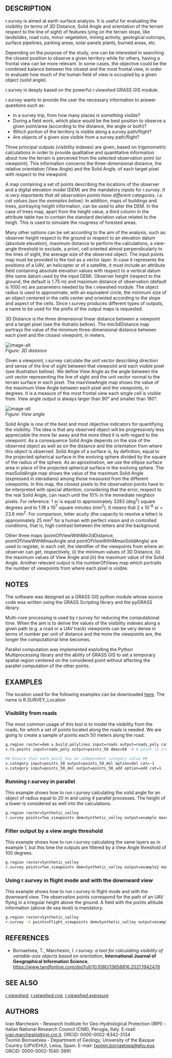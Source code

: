 ## DESCRIPTION

*r.survey* is aimed at earth surface analysis. It is useful for
evaluating the visibility (in terms of 3D Distance, Solid Angle and
orientation of the terrain respect to the line of sight) of features
lying on the terrain slope, like landslides, road cuts, minor
vegetation, mining activity, geological outcrops, surface pipelines,
parking areas, solar panels plants, burned areas, etc.

Depending on the purpose of the study, one can be interested in
searching the closest position to observe a given territory while for
others, having a frontal view can be more relevant. In some cases, the
objective could be the combined balance between the closest and the most
frontal view, in order to evaluate how much of the human field of view
is occupied by a given object (solid angle).

*r.survey* is deeply based on the powerful *r.viewshed* GRASS GIS
module.

*r.survey* wants to provide the user the necessary information to answer
questions such as:

  - In a survey trip, from how many places is something visible?
  - During a field work, which place would be the best position to
    observe a given point/area (according to the distance, the angle or
    both)?
  - Which portion of the territory is visible along a survey
    path/flight?
  - Are objects of a given size visible from a survey path/flight?

Three principal outputs (visibility indexes) are given, based on
trigonometric calculations in order to provide qualitative and
quantitative information about how the terrain is perceived from the
selected observation point (or viewpoint). This information concerns the
three-dimensional distance, the relative orientation (View Angle) and
the Solid Angle, of each target pixel with respect to the viewpoint.

A map containing a set of points describing the locations of the
observer and a digital elevation model (DEM) are the mandatory inputs
for *r.survey*. *It is very importante that all observation points have
different categories, i.e. cat values (see the examples below)*. In
addition, maps of buildings and trees, portraying height information,
can be used to alter the DEM. In the case of trees map, apart from the
height value, a third column in the attribute table has to contain the
standard deviation value related to the heigh. This is used to simulate
the rougness of forested areas.

Many other options can be set according to the aim of the analysis, such
as: observer height respect to the ground or respect to an elevation
datum (absolute elevation), maximum distance to perform the
calculations, a view-angle threshold to exclude, a priori, cell oriented
almost perpendicularly to the lines of sight, the average size of the
observed object. The input points map must be provided to the tool as a
vector layer. In case it represents the positions of a UAV, an
helicopter or of a satellite, it must include an attribute field
containing absolute elevation values with respect to a vertical datum
(the same datum used by the input DEM). Observer height (respect to the
ground, the default is 1.75 m) and maximum distance of observation
(default is 1000 m) are parameters needed by the r.viewshed module. The
object radius is used to approximate, with an equivalent circle, the
minimum size of an object centered in the cells center and oriented
according to the slope and aspect of the cells. Since r.survey produces
different types of outputs, a name to be used for the prefix of the
output maps is requested.

3D Distance is the three dimensional linear distance between a viewpoint
and a target pixel (see the illutratio bellow). The min3dDistance map
portrays the value of the minimum three-dimensional distance between
each pixel and the closest viewpoint, in meters.

![image-alt](r_survey_fig_2.png)  
*Figure: 3D distance*

Given a viewpoint, r.survey calculate the unit vector describing
direction and sense of the line of sight between that viewpoint and each
visible pixel (see illustration bellow). We define View Angle as the
angle between the unit vector representing the line of sight and the
unit vector normal to the terrain surface in each pixel. The
maxViewAngle map shows the value of the maximum View Angle between each
pixel and the viewpoints, in degrees. It is a measure of the most
frontal view each single cell is visible from. View angle output is
always larger than 90° and smaller than 180°.

![image-alt](r_survey_view_angle.png)  
*Figure: View angle*

Solid Angle is one of the best and most objective indicators for
quantifying the visibility. The idea is that any observed object will be
progressively less appreciable the more far away and the more tilted it
is with regard to the viewpoint. As a consequence Solid Angle depends on
the size of the observed object as well as on the distance and the
orientation from where this object is observed. Solid Angle of a surface
is, by definition, equal to the projected spherical surface in the
evolving sphere divided by the square of the radius of the sphere. As an
aproximation, we use the ellipse surface area in place of the projected
spherical surface in the evolving sphere. The maxSolidAngle map shows
the value of the maximum Solid Angle (expressed in steradians) among
those measured from the different viewpoints. In this map, the closest
pixels to the observation points have to be interpreted with special
attention, considering that the error, respect to the real Solid Angle,
can reach until the 10% in the immediate neighbor pixels. For reference:
1 sr is equal to approximately 3283 (deg<sup>2</sup>) square degrees and
to 1.18 x 10<sup>7</sup> square minutes (min<sup>2</sup>). It means that
2 x 10<sup>-6</sup> sr = 23.6 min<sup>2</sup>. For comparison, letter
acuity (the capacity to resolve a letter) is approximately 25
min<sup>2</sup> for a human with perfect vision and in controlled
conditions, that is, high contrast between the letters and the
background.

Other three maps (pointOfViewWithMin3dDistance, pointOfViewWithMmaxAngle
and pointOfViewWithMmaxSolidAngle) are used to register, in each cell,
the identifier of the viewpoints from where an observer can get,
respectively, (i) the minimum values of 3D Distance, (ii) the maximum
values of View Angle and (iii) the maximum value of the Solid Angle.
Another relevant output is the numberOfViews map which portraits the
number of viewpoints from where each pixel is visible.

## NOTES

The software was designed as a GRASS GIS python module whose source code
was written using the GRASS Scripting library and the pyGRASS library.

Multi-core processing is used by *r.survey* for reducing the
computational time. When the aim is to derive the values of the
visibility indexes along a given path (e.g. a road or a UAV track)
viewpoints can be very dense in terms of number per unit of distance and
the more the viewpoints are, the longer the computational time becomes.

Parallel computation was implemented exploiting the Python
Multiprocessing library and the ability of GRASS GIS to set a temporary
spatial region centered on the considered point without affecting the
parallel computation of the other points.

## EXAMPLES

The location used for the following examples can be downloaded
[here](https://github.com/IvanMarchesini/r.survey.py). The name is
R.SURVEY\_Location

### Visibility from roads

The most common usage of this tool is to model the visibility from the
roads, for which a set of points located along the roads is needed. We
are going to create a sample of points each 50 meters along the road.  

```sh
g.region raster=dem v.build.polylines input=roads output=roads_poly cats=multi  # Convert the road layer into polyline
v.to.points input=roads_poly output=points_50 dmax=50  # A point is created each 50 meters

## Ensure that each point has an independent category value ##
v.category input=points_50 output=points_50_del option=del cat=-1
v.category input=points_50_del output=points_50_add option=add cat=1
```

### Running r.survey in parallel

This example shows how to run *r.survey* calculating the solid angle for
an object of radius equal to 20 m and using 4 parallel processes. The
height of a tower is considered as well into the calculations.  

```sh
g.region raster=Synthetic_valley
r.survey points=Two_viewpoints dem=Synthetic_valley output=example maxdist=3000 buildingsmap=Tower buildingsheigh=Altitude object_radius=20 nprocs=4
```

### Filter output by a view angle threshold

This example shows how to run *r.survey* calculating the same layers as
in example 1, but this time the outputs are filtered by a View Angle
threshold of 100 degrees.  

```sh
g.region raster=Synthetic_valley
r.survey points=Two_viewpoints dem=Synthetic_valley output=example2 maxdist=3000 buildingsmap=Tower buildingsheigh=Altitude object_radius=20 nprocs=4 viewangle_threshold=100
```

### Using r.survey in flight mode and with the downward view

This example shows how to run *r.survey* in flight mode and with the
downward view. The observation points correspond for the path of an UAV
flying in a irregular height above the ground. A field with the points
altitude information (above de sea level) is mandatory.  

```sh
g.region raster=Synthetic_valley
r.survey -d points=Flight_viewpoints dem=Synthetic_valley output=example3 maxdist=3000 nprocs=4 obsabselev=Elevation
```

## REFERENCES

  - Bornaetxea, T., Marchesini, I. *r.survey: a tool for calculating
    visibility of variable-size objects based on orientation*,
    **International Journal of Geographical Information Science**,
    <https://www.tandfonline.com/doi/full/10.1080/13658816.2021.1942476>

## SEE ALSO

*[r.viewshed](https://grass.osgeo.org/grass-stable/manuals/r.viewshed.html),
[r.viewshed.cva](r.viewshed.cva.md),
[r.viewshed.exposure](r.viewshed.exposure.md)*

## AUTHORS

Ivan Marchesini - Research Institute for Geo-Hydrological Protection
(IRPI) - Italian National Research Council (CNR), Perugia, Italy.
E-mail: ivan.marchesini@irpi.cnr.it. ORCiD: 0000-0002-8342-3134  
Txomin Bornaetxea - Department of Geology, University of the Basque
Country (UPV/EHU), Leioa, Spain. E-mail: txomin.bornaetxea@ehu.eus.
ORCiD: 0000-0002-1540-3991
